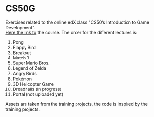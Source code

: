 # CS50G
Exercises related to the online edX class "CS50's Introduction to Game Development". <br>
[Here the link to](https://learning.edx.org/course/course-v1:HarvardX+CS50G+Games/home) the course.
The order for the different lectures is:
1. Pong
2. Flappy Bird
3. Breakout
4. Match 3
5. Super Mario Bros.
6. Legend of Zelda
7. Angry Birds
8. Pokémon
9. 3D Helicopter Game
10. Dreadhalls (in progress)
11. Portal (not uploaded yet)

Assets are taken from the training projects, the code is inspired by the training projects.
